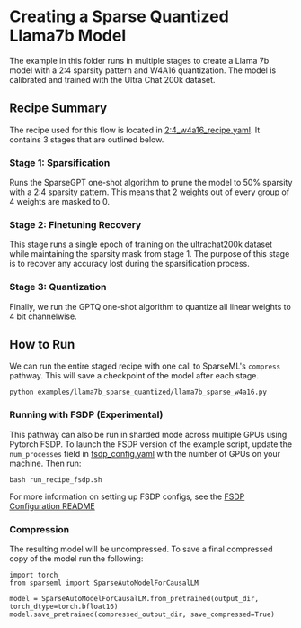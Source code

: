 # Creating a Sparse Quantized Llama7b Model

The example in this folder runs in multiple stages to create a Llama 7b model with 
a 2:4 sparsity pattern and W4A16 quantization. The model is calibrated and trained with 
the Ultra Chat 200k dataset.

## Recipe Summary

The recipe used for this flow is located in [2:4_w4a16_recipe.yaml](./2:4_w4a16_recipe.yaml). It contains 3 stages that are outlined below.


### Stage 1: Sparsification

Runs the SparseGPT one-shot algorithm to prune the model to 50% sparsity with a 2:4 
sparsity pattern. This means that 2 weights out of every group of 4 weights are masked to 0.

### Stage 2: Finetuning Recovery

This stage runs a single epoch of training on the ultrachat200k dataset while maintaining 
the sparsity mask from stage 1. The purpose of this stage is to recover any accuracy lost 
during the sparsification process.

### Stage 3: Quantization

Finally, we run the GPTQ one-shot algorithm to quantize all linear weights to 4 bit 
channelwise.

## How to Run

We can run the entire staged recipe with one call to SparseML's `compress` pathway. This 
will save a checkpoint of the model after each stage.

```python examples/llama7b_sparse_quantized/llama7b_sparse_w4a16.py```

### Running with FSDP (Experimental)

This pathway can also be run in sharded mode across multiple GPUs using Pytorch FSDP. To
launch the FSDP version of the example script, update the `num_processes` field in
[fsdp_config.yaml](./fsdp_config.yaml) with the number of GPUs on your machine. Then run:

```bash run_recipe_fsdp.sh```

For more information on setting up FSDP configs, see the [FSDP Configuration README](../../integrations/huggingface-transformers/finetuning/configure_fsdp.md)

### Compression

The resulting model will be uncompressed. To save a final compressed copy of the model 
run the following:

```
import torch
from sparseml import SparseAutoModelForCausalLM

model = SparseAutoModelForCausalLM.from_pretrained(output_dir, torch_dtype=torch.bfloat16)
model.save_pretrained(compressed_output_dir, save_compressed=True)
```
